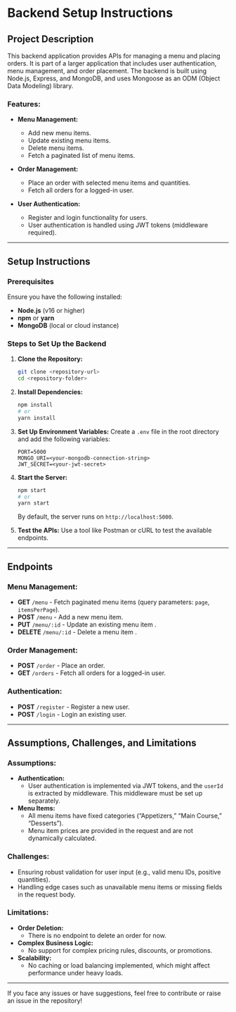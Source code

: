 # Backend Setup Instructions

## Project Description
This backend application provides APIs for managing a menu and placing orders. It is part of a larger application that includes user authentication, menu management, and order placement. The backend is built using Node.js, Express, and MongoDB, and uses Mongoose as an ODM (Object Data Modeling) library.

### Features:
- **Menu Management:**
  - Add new menu items.
  - Update existing menu items.
  - Delete menu items.
  - Fetch a paginated list of menu items.

- **Order Management:**
  - Place an order with selected menu items and quantities.
  - Fetch all orders for a logged-in user.

- **User Authentication:**
  - Register and login functionality for users.
  - User authentication is handled using JWT tokens (middleware required).

---

## Setup Instructions

### Prerequisites
Ensure you have the following installed:
- **Node.js** (v16 or higher)
- **npm** or **yarn**
- **MongoDB** (local or cloud instance)

### Steps to Set Up the Backend

1. **Clone the Repository:**
   ```bash
   git clone <repository-url>
   cd <repository-folder>
   ```

2. **Install Dependencies:**
   ```bash
   npm install
   # or
   yarn install
   ```

3. **Set Up Environment Variables:**
   Create a `.env` file in the root directory and add the following variables:
   ```env
   PORT=5000
   MONGO_URI=<your-mongodb-connection-string>
   JWT_SECRET=<your-jwt-secret>
   ```

4. **Start the Server:**
   ```bash
   npm start
   # or
   yarn start
   ```
   By default, the server runs on `http://localhost:5000`.

5. **Test the APIs:**
   Use a tool like Postman or cURL to test the available endpoints.

---

## Endpoints

### Menu Management:
- **GET** `/menu` - Fetch paginated menu items (query parameters: `page`, `itemsPerPage`).
- **POST** `/menu` - Add a new menu item.
- **PUT** `/menu/:id` - Update an existing menu item .
- **DELETE** `/menu/:id` - Delete a menu item .

### Order Management:
- **POST** `/order` - Place an order.
- **GET** `/orders` - Fetch all orders for a logged-in user.

### Authentication:
- **POST** `/register` - Register a new user.
- **POST** `/login` - Login an existing user.

---

## Assumptions, Challenges, and Limitations

### Assumptions:
- **Authentication:**
  - User authentication is implemented via JWT tokens, and the `userId` is extracted by middleware. This middleware must be set up separately.
- **Menu Items:**
  - All menu items have fixed categories (“Appetizers,” “Main Course,” “Desserts”).
  - Menu item prices are provided in the request and are not dynamically calculated.

### Challenges:
- Ensuring robust validation for user input (e.g., valid menu IDs, positive quantities).
- Handling edge cases such as unavailable menu items or missing fields in the request body.

### Limitations:
- **Order Deletion:**
  - There is no endpoint to delete an order for now.
- **Complex Business Logic:**
  - No support for complex pricing rules, discounts, or promotions.
- **Scalability:**
  - No caching or load balancing implemented, which might affect performance under heavy loads.

---

If you face any issues or have suggestions, feel free to contribute or raise an issue in the repository!

